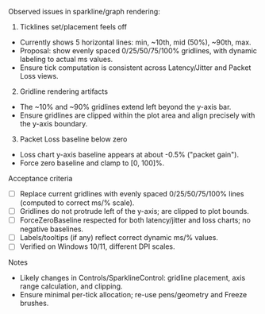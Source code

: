 Observed issues in sparkline/graph rendering:

1) Ticklines set/placement feels off
- Currently shows 5 horizontal lines: min, ~10th, mid (50%), ~90th, max.
- Proposal: show evenly spaced 0/25/50/75/100% gridlines, with dynamic labeling to actual ms values.
- Ensure tick computation is consistent across Latency/Jitter and Packet Loss views.

2) Gridline rendering artifacts
- The ~10% and ~90% gridlines extend left beyond the y-axis bar.
- Ensure gridlines are clipped within the plot area and align precisely with the y-axis boundary.

3) Packet Loss baseline below zero
- Loss chart y-axis baseline appears at about -0.5% ("packet gain").
- Force zero baseline and clamp to [0, 100]%.

Acceptance criteria
- [ ] Replace current gridlines with evenly spaced 0/25/50/75/100% lines (computed to correct ms/% scale).
- [ ] Gridlines do not protrude left of the y-axis; are clipped to plot bounds.
- [ ] ForceZeroBaseline respected for both latency/jitter and loss charts; no negative baselines.
- [ ] Labels/tooltips (if any) reflect correct dynamic ms/% values.
- [ ] Verified on Windows 10/11, different DPI scales.

Notes
- Likely changes in Controls/SparklineControl: gridline placement, axis range calculation, and clipping.
- Ensure minimal per-tick allocation; re-use pens/geometry and Freeze brushes.

